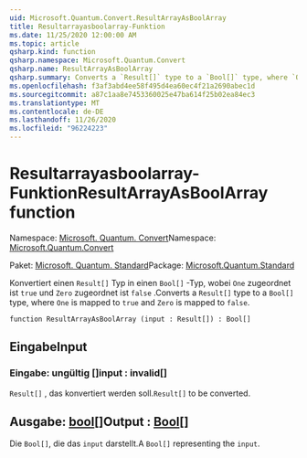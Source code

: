```yaml
---
uid: Microsoft.Quantum.Convert.ResultArrayAsBoolArray
title: Resultarrayasboolarray-Funktion
ms.date: 11/25/2020 12:00:00 AM
ms.topic: article
qsharp.kind: function
qsharp.namespace: Microsoft.Quantum.Convert
qsharp.name: ResultArrayAsBoolArray
qsharp.summary: Converts a `Result[]` type to a `Bool[]` type, where `One` is mapped to `true` and `Zero` is mapped to `false`.
ms.openlocfilehash: f3af3abd4ee58f495d4ea60ec4f21a2690abec1d
ms.sourcegitcommit: a87c1aa8e7453360025e47ba614f25b02ea84ec3
ms.translationtype: MT
ms.contentlocale: de-DE
ms.lasthandoff: 11/26/2020
ms.locfileid: "96224223"
---
```

# <a name="resultarrayasboolarray-function"></a><span data-ttu-id="d30af-102">Resultarrayasboolarray-Funktion</span><span class="sxs-lookup"><span data-stu-id="d30af-102">ResultArrayAsBoolArray function</span></span>

<span data-ttu-id="d30af-103">Namespace: [Microsoft. Quantum. Convert](xref:Microsoft.Quantum.Convert)</span><span class="sxs-lookup"><span data-stu-id="d30af-103">Namespace: [Microsoft.Quantum.Convert](xref:Microsoft.Quantum.Convert)</span></span>

<span data-ttu-id="d30af-104">Paket: [Microsoft. Quantum. Standard](https://nuget.org/packages/Microsoft.Quantum.Standard)</span><span class="sxs-lookup"><span data-stu-id="d30af-104">Package: [Microsoft.Quantum.Standard](https://nuget.org/packages/Microsoft.Quantum.Standard)</span></span>


<span data-ttu-id="d30af-105">Konvertiert einen `Result[]` Typ in einen `Bool[]` -Typ, wobei `One` zugeordnet ist `true` und `Zero` zugeordnet ist `false` .</span><span class="sxs-lookup"><span data-stu-id="d30af-105">Converts a `Result[]` type to a `Bool[]` type, where `One` is mapped to `true` and `Zero` is mapped to `false`.</span></span>

```qsharp
function ResultArrayAsBoolArray (input : Result[]) : Bool[]
```


## <a name="input"></a><span data-ttu-id="d30af-106">Eingabe</span><span class="sxs-lookup"><span data-stu-id="d30af-106">Input</span></span>

### <a name="input--__invalidresult__"></a><span data-ttu-id="d30af-107">Eingabe: __ungültig <Result>__[]</span><span class="sxs-lookup"><span data-stu-id="d30af-107">input : __invalid<Result>__[]</span></span>

<span data-ttu-id="d30af-108">`Result[]` , das konvertiert werden soll.</span><span class="sxs-lookup"><span data-stu-id="d30af-108">`Result[]` to be converted.</span></span>



## <a name="output--bool"></a><span data-ttu-id="d30af-109">Ausgabe: [bool](xref:microsoft.quantum.lang-ref.bool)[]</span><span class="sxs-lookup"><span data-stu-id="d30af-109">Output : [Bool](xref:microsoft.quantum.lang-ref.bool)[]</span></span>

<span data-ttu-id="d30af-110">Die `Bool[]`, die das `input` darstellt.</span><span class="sxs-lookup"><span data-stu-id="d30af-110">A `Bool[]` representing the `input`.</span></span>
